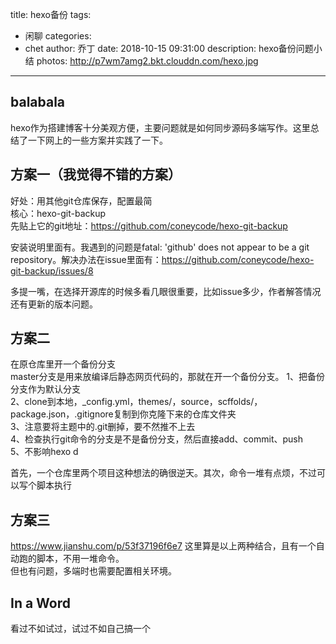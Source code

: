 title: hexo备份
tags:
  - 闲聊
categories:
  - chet
author: 乔丁
date: 2018-10-15 09:31:00
description: hexo备份问题小结
photos: http://p7wm7amg2.bkt.clouddn.com/hexo.jpg
---

## balabala
hexo作为搭建博客十分美观方便，主要问题就是如何同步源码多端写作。这里总结了一下网上的一些方案并实践了一下。

## 方案一（我觉得不错的方案）
好处：用其他git仓库保存，配置最简<br>
核心：hexo-git-backup <br>
先贴上它的git地址：https://github.com/coneycode/hexo-git-backup

安装说明里面有。我遇到的问题是fatal: 'github' does not appear to be a git repository。解决办法在issue里面有：https://github.com/coneycode/hexo-git-backup/issues/8

多提一嘴，在选择开源库的时候多看几眼很重要，比如issue多少，作者解答情况还有更新的版本问题。

## 方案二
在原仓库里开一个备份分支<br>
master分支是用来放编译后静态网页代码的，那就在开一个备份分支。
1、把备份分支作为默认分支<br>
2、clone到本地，_config.yml，themes/，source，scffolds/，package.json，.gitignore复制到你克隆下来的仓库文件夹<br>
3、注意要将主题中的.git删掉，要不然推不上去<br>
4、检查执行git命令的分支是不是备份分支，然后直接add、commit、push<br>
5、不影响hexo d

首先，一个仓库里两个项目这种想法的确很逆天。其次，命令一堆有点烦，不过可以写个脚本执行

## 方案三
https://www.jianshu.com/p/53f37196f6e7
这里算是以上两种结合，且有一个自动跑的脚本，不用一堆命令。<br>
但也有问题，多端时也需要配置相关环境。

## In a Word
看过不如试过，试过不如自己搞一个